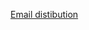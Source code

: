 
[Email distibution](http://kot.verygj.com/Mate_Academy/Lesson_3%28Table%29/Email_distibution/Email%20%28Table%29.html)
